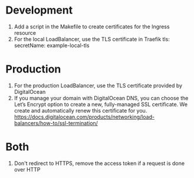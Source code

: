 # Development

1. Add a script in the Makefile to create certificates for the Ingress resource
2. For the local LoadBalancer, use the TLS certificate in Traefik
    tls:
      secretName: example-local-tls

# Production

1. For the production LoadBalancer, use the TLS certificate provided by DigitalOcean
2. If you manage your domain with DigitalOcean DNS, you can choose the Let’s Encrypt option to create a new, fully-managed SSL certificate. We create and automatically renew this certificate for you. https://docs.digitalocean.com/products/networking/load-balancers/how-to/ssl-termination/

# Both

1. Don't redirect to HTTPS, remove the access token if a request is done over HTTP